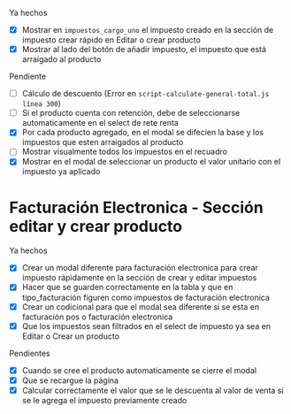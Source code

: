 Ya hechos
- [x] Mostrar en `impuestos_cargo_uno` el impuesto creado en la sección de impuesto crear rápido en Editar o crear producto
- [x] Mostrar al lado del botón de añadir impuesto, el impuesto que está arraigado al producto

Pendiente
- [ ] Cálculo de descuento (Error en `script-calculate-general-total.js línea 300`)
- [ ] Si el producto cuenta con retención, debe de seleccionarse automaticamente en el select de rete renta
- [x] Por cada producto agregado, en el modal se difecien la base y los impuestos que esten arraigados al producto
- [ ] Mostrar visualmente todos los impuestos en el recuadro
- [x] Mostrar en el modal de seleccionar un producto el valor unitario con el impuesto ya aplicado
# Facturación Electronica - Sección editar y crear producto
Ya hechos
- [x] Crear un modal diferente para facturación electronica para crear impuesto rápidamente en la sección de crear y editar impuestos
- [x] Hacer que se guarden correctamente en la tabla y que en tipo_facturación figuren como impuestos de facturación electronica
- [x] Crear un codicional para que el modal sea diferente si se esta en facturación pos o facturación electronica
- [x] Que los impuestos sean filtrados en el select de impuesto ya sea en Editar o Crear un producto

Pendientes
- [x] Cuando se cree el producto automaticamente se cierre el modal
- [x] Que se recargue la página
- [x] Calcular correctamente el valor que se le descuenta al valor de venta si se le agrega el impuesto previamente creado